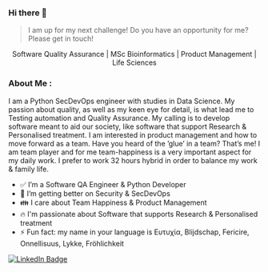 ### Hi there 👋

<!--
**F3licity/F3licity** is a ✨ _special_ ✨ repository because its `README.md` (this file) appears on your GitHub profile.

Here are some ideas to get you started:

- 🔭 I’m currently working on ...
- 🌱 I’m currently learning ...
- 👯 I’m looking to collaborate on ...
- 🤔 I’m looking for help with ...
- 💬 Ask me about ...
- 📫 How to reach me: ...
- 😄 Pronouns: ...
- ⚡ Fun fact: ...
-->

> I am up for my next challenge! Do you have an opportunity for me? Please get in touch!

<div align="center">Software Quality Assurance | MSc Bioinformatics | Product Management | Life Sciences </div>

### About Me :
I am a Python SecDevOps engineer with studies in Data Science.
My passion about quality, as well as my keen eye for detail, is what
lead me to Testing automation and Quality Assurance.
My calling is to develop software meant to aid our society, like software that support Research & Personalised treatment.
I am interested in product management and how to move forward as a team. Have you
heard of the ’glue’ in a team? That’s me! I am team player and for me
team-happiness is a very important aspect for my daily work. I prefer to
work 32 hours hybrid in order to balance my work & family life.

- ✅ I’m a Software QA Engineer & Python Developer
- 🌱 I’m getting better on Security & SecDevOps
- 👪 I care about Team Happiness & Product Management
- 🔥 I'm passionate about Software that supports Research & Personalised treatment
- ⚡ Fun fact: my name in your language is Ευτυχία, Blijdschap, Fericire, Onnellisuus, Lykke, Fröhlichkeit 

<div id="badges">
  <a href="https://www.linkedin.com/in/eftychia-thomaidou/">
    <img src="https://img.shields.io/badge/LinkedIn-blue?style=for-the-badge&logo=linkedin&logoColor=white" alt="LinkedIn Badge"/>
  </a>
</div>
